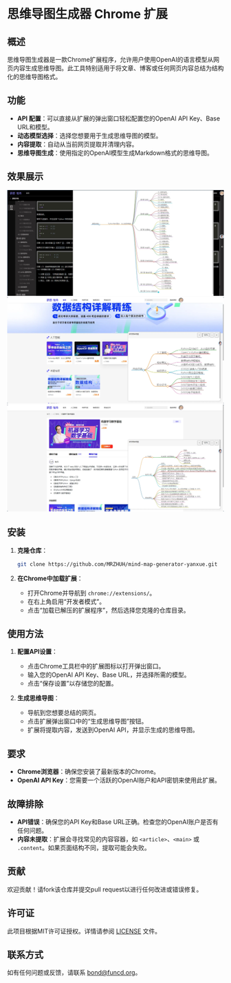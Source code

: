 # 思维导图生成器 Chrome 扩展

## 概述

思维导图生成器是一款Chrome扩展程序，允许用户使用OpenAI的语言模型从网页内容生成思维导图。此工具特别适用于将文章、博客或任何网页内容总结为结构化的思维导图格式。

## 功能

- **API 配置**：可以直接从扩展的弹出窗口轻松配置您的OpenAI API Key、Base URL和模型。
- **动态模型选择**：选择您想要用于生成思维导图的模型。
- **内容提取**：自动从当前网页提取并清理内容。
- **思维导图生成**：使用指定的OpenAI模型生成Markdown格式的思维导图。

## 效果展示
![demo01.png](images/demo01.png)
![demo02.png](images/demo02.png)
![demo03.png](images/demo03.png)

## 安装

1. **克隆仓库**：
   ```bash
   git clone https://github.com/MRZHUH/mind-map-generator-yanxue.git
   ```

2. **在Chrome中加载扩展**：
   - 打开Chrome并导航到 `chrome://extensions/`。
   - 在右上角启用“开发者模式”。
   - 点击“加载已解压的扩展程序”，然后选择您克隆的仓库目录。

## 使用方法

1. **配置API设置**：
   - 点击Chrome工具栏中的扩展图标以打开弹出窗口。
   - 输入您的OpenAI API Key、Base URL，并选择所需的模型。
   - 点击“保存设置”以存储您的配置。

2. **生成思维导图**：
   - 导航到您想要总结的网页。
   - 点击扩展弹出窗口中的“生成思维导图”按钮。
   - 扩展将提取内容，发送到OpenAI API，并显示生成的思维导图。

## 要求

- **Chrome浏览器**：确保您安装了最新版本的Chrome。
- **OpenAI API Key**：您需要一个活跃的OpenAI账户和API密钥来使用此扩展。

## 故障排除

- **API错误**：确保您的API Key和Base URL正确。检查您的OpenAI账户是否有任何问题。
- **内容未提取**：扩展会寻找常见的内容容器，如 `<article>`、`<main>` 或 `.content`。如果页面结构不同，提取可能会失败。

## 贡献

欢迎贡献！请fork该仓库并提交pull request以进行任何改进或错误修复。

## 许可证

此项目根据MIT许可证授权。详情请参阅 [LICENSE](LICENSE) 文件。

## 联系方式

如有任何问题或反馈，请联系 [bond@funcd.org](mailto:bond@funcd.org)。